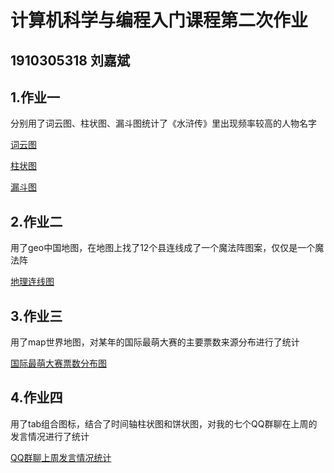 # 计算机科学与编程入门课程第二次作业
## 1910305318 刘嘉斌
## 1.作业一
分别用了词云图、柱状图、漏斗图统计了《水浒传》里出现频率较高的人物名字

[词云图](https://Gee-rem.github.io/水浒传人物词云.html)

[柱状图](https://Gee-rem.github.io/水浒传人物词频柱状图.html)

[漏斗图](https://Gee-rem.github.io/人物词频漏斗图.html)

## 2.作业二
用了geo中国地图，在地图上找了12个县连线成了一个魔法阵图案，仅仅是一个魔法阵

[地理连线图](https://Gee-rem.github.io/地理连线图.html)

## 3.作业三
用了map世界地图，对某年的国际最萌大赛的主要票数来源分布进行了统计

[国际最萌大赛票数分布图](https://Gee-rem.github.io/世界地图map.html)

## 4.作业四
用了tab组合图标，结合了时间轴柱状图和饼状图，对我的七个QQ群聊在上周的发言情况进行了统计

[QQ群聊上周发言情况统计](https://Gee-rem.github.io/组合图表.html)


